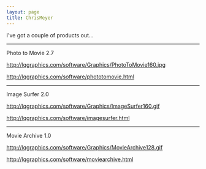 ```yaml
---
layout: page
title: ChrisMeyer
---
```




I've got a couple of products out...

----
Photo to Movie 2.7

http://lqgraphics.com/software/Graphics/PhotoToMovie160.jpg

http://lqgraphics.com/software/phototomovie.html

----
Image Surfer 2.0

http://lqgraphics.com/software/Graphics/ImageSurfer160.gif

http://lqgraphics.com/software/imagesurfer.html

----
Movie Archive 1.0

http://lqgraphics.com/software/Graphics/MovieArchive128.gif

http://lqgraphics.com/software/moviearchive.html

